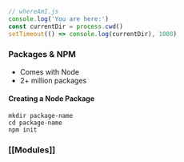 ```js
// whereAmI.js
console.log('You are here:')
const currentDir = process.cwd()
setTimeout(() => console.log(currentDir), 1000)
```
### Packages & NPM
* Comes with Node 
* 2+ million packages 
#### Creating a Node Package 
```
mkdir package-name
cd package-name
npm init 
```
### [[Modules]]
